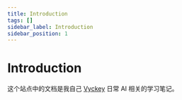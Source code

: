 ```yaml
---
title: Introduction
tags: []
sidebar_label: Introduction
sidebar_position: 1
---
```


# Introduction

这个站点中的文档是我自己 [Vyckey](https://github.com/vyckey) 日常 AI 相关的学习笔记。